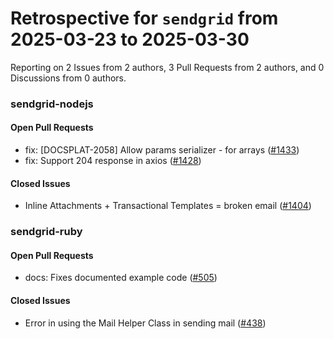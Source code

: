 # Retrospective for `sendgrid` from 2025-03-23 to 2025-03-30

Reporting on 2 Issues from 2 authors, 3 Pull Requests from 2 authors, and 0 Discussions from 0 authors.


### sendgrid-nodejs

#### Open Pull Requests

- fix: [DOCSPLAT-2058] Allow params serializer - for arrays ([#1433](https://github.com/sendgrid/sendgrid-nodejs/pull/1433))
- fix: Support 204 response in axios ([#1428](https://github.com/sendgrid/sendgrid-nodejs/pull/1428))

#### Closed Issues

- Inline Attachments + Transactional Templates = broken email ([#1404](https://github.com/sendgrid/sendgrid-nodejs/issues/1404))

### sendgrid-ruby

#### Open Pull Requests

- docs: Fixes documented example code ([#505](https://github.com/sendgrid/sendgrid-ruby/pull/505))

#### Closed Issues

- Error in using the Mail Helper Class in sending mail ([#438](https://github.com/sendgrid/sendgrid-ruby/issues/438))